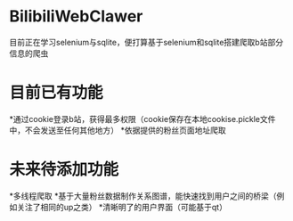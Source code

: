 # BilibiliWebClawer
目前正在学习selenium与sqlite，便打算基于selenium和sqlite搭建爬取b站部分信息的爬虫

# 目前已有功能
*通过cookie登录b站，获得最多权限（cookie保存在本地cookise.pickle文件中，不会发送至任何其他地方）
*依据提供的粉丝页面地址爬取

# 未来待添加功能
*多线程爬取
*基于大量粉丝数据制作关系图谱，能快速找到用户之间的桥梁（例如关注了相同的up之类）
*清晰明了的用户界面（可能基于qt）
